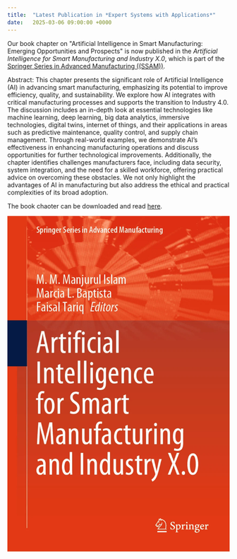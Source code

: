 ```yaml
---
title:  "Latest Publication in *Expert Systems with Applications*"
date:   2025-03-06 09:00:00 +0000
---
```


Our book chapter on "Artificial Intelligence in Smart Manufacturing: Emerging Opportunities and Prospects" is now published in the *Artificial Intelligence for Smart Manufacturing and Industry X.0*, which is part of the [Springer Series in Advanced Manufacturing ((SSAM))](https://www.springer.com/series/7113).

Abstract: This chapter presents the significant role of Artificial Intelligence (AI) in advancing smart manufacturing, emphasizing its potential to improve efficiency, quality, and sustainability. We explore how AI integrates with critical manufacturing processes and supports the transition to Industry 4.0. The discussion includes an in-depth look at essential technologies like machine learning, deep learning, big data analytics, immersive technologies, digital twins, internet of things, and their applications in areas such as predictive maintenance, quality control, and supply chain management. Through real-world examples, we demonstrate AI’s effectiveness in enhancing manufacturing operations and discuss opportunities for further technological improvements. Additionally, the chapter identifies challenges manufacturers face, including data security, system integration, and the need for a skilled workforce, offering practical advice on overcoming these obstacles. We not only highlight the advantages of AI in manufacturing but also address the ethical and practical complexities of its broad adoption.


The book chaoter can be downloaded and read [here](https://link.springer.com/chapter/10.1007/978-3-031-80154-9_2).

<img src="/assets/Figures/BookChapter.png" width="840">

